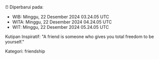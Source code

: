 ⏰ Diperbarui pada:
- WIB: Minggu, 22 Desember 2024 03.24.05 UTC
- WITA: Minggu, 22 Desember 2024 04.24.05 UTC
- WIT: Minggu, 22 Desember 2024 05.24.05 UTC

Kutipan Inspiratif:
"A friend is someone who gives you total freedom to be yourself."


Kategori: friendship

